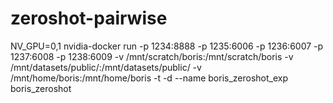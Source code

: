 # zeroshot-pairwise

NV_GPU=0,1 nvidia-docker run -p 1234:8888 -p 1235:6006 -p 1236:6007 -p 1237:6008 -p 1238:6009 -v /mnt/scratch/boris:/mnt/scratch/boris -v /mnt/datasets/public/:/mnt/datasets/public/ -v /mnt/home/boris:/mnt/home/boris -t -d --name boris_zeroshot_exp boris_zeroshot
